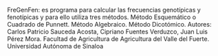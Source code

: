 FreGenFen: es programa para calcular las frecuencias genotípicas y fenotípicas y para ello utiliza tres métodos.
Método Esquemático o Cuadrado de Punnett.
Método Algebraico. 
Método Dicotómico. 
Autores: Carlos Patricio Sauceda Acosta, Cipriano Fuentes Verduzco, Juan Luis Pérez Mora.
Facultad de Agricultura de Agricultura del Valle del Fuerte.
Universidad Autónoma de Sinaloa
